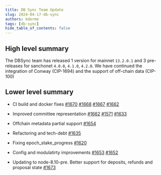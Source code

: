 ```yaml
---
title: DB Sync Team Update
slug: 2024-04-17-db-sync
authors: kderme
tags: [db-sync]
hide_table_of_contents: false
---
```


## High level summary
The DBSync team has released 1 version for mainnet `13.2.0.1` and 3 pre-releases for sanchonet
`4.0.0`, `4.1.0`, `4.2.0`. We have continued the integration of Conway (CIP-1694) and the support
of off-chain data (CIP-100)

## Lower level summary
- CI build and docker fixes
[#1670](https://github.com/IntersectMBO/cardano-db-sync/pull/1670)
[#1668](https://github.com/IntersectMBO/cardano-db-sync/pull/1668)
[#1667](https://github.com/IntersectMBO/cardano-db-sync/pull/1667)
[#1662](https://github.com/IntersectMBO/cardano-db-sync/pull/1662)

- Improved committee representation
[#1662](https://github.com/IntersectMBO/cardano-db-sync/pull/1655)
[#1571](https://github.com/IntersectMBO/cardano-db-sync/issues/1571)
[#1633](https://github.com/IntersectMBO/cardano-db-sync/issues/1633)

- Offchain metadata partial support
[#1654](https://github.com/IntersectMBO/cardano-db-sync/pull/1654)

- Refactoring and tech-debt
[#1635](https://github.com/IntersectMBO/cardano-db-sync/pull/1635)

- Fixing epoch_stake_progress
[#1620](https://github.com/IntersectMBO/cardano-db-sync/issues/1620)

- Config and modulatirty improvements
[#1653](https://github.com/IntersectMBO/cardano-db-sync/pull/1653)
[#1652](https://github.com/IntersectMBO/cardano-db-sync/pull/1652)

- Updating to node-8.10-pre. Better support for deposits, refunds and proposal state
[#1673](https://github.com/IntersectMBO/cardano-db-sync/pull/1673)
